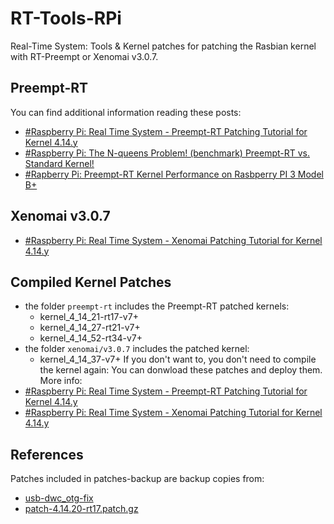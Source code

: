 # RT-Tools-RPi

Real-Time System: Tools & Kernel patches for patching the Rasbian kernel with RT-Preempt or Xenomai v3.0.7.

## Preempt-RT
You can find additional information reading these posts:
* [#Raspberry Pi: Real Time System - Preempt-RT Patching Tutorial for Kernel 4.14.y](https://lemariva.com/blog/2018/07/raspberry-pi-preempt-rt-patching-tutorial-for-kernel-4-14-y)
* [#Raspberry Pi: The N-queens Problem! (benchmark) Preempt-RT vs. Standard Kernel!](https://lemariva.com/blog/2018/04/raspberry-pi-the-n-queens-problem-performance-test)
* [#Rapberry Pi: Preempt-RT Kernel Performance on Rasbperry PI 3 Model B+](https://lemariva.com/blog/2018/04/rapberry-pi-preempt-rt-kernel-performance-on-rasbperry-pi-3-model-b)

## Xenomai v3.0.7
* [#Raspberry Pi: Real Time System - Xenomai Patching Tutorial for Kernel 4.14.y](https://lemariva.com/blog/2018/07/raspberry-pi-xenomai-patching-tutorial-for-kernel-4-14-y)

## Compiled Kernel Patches
* the folder `preempt-rt` includes the Preempt-RT patched kernels:
  * kernel_4_14_21-rt17-v7+	
  * kernel_4_14_27-rt21-v7+
  * kernel_4_14_52-rt34-v7+
* the folder `xenomai/v3.0.7` includes the patched kernel:
  * kernel_4_14_37-v7+
If you don't want to, you don't need to compile the kernel again: You can donwload these patches and deploy them. More info:
* [#Raspberry Pi: Real Time System - Preempt-RT Patching Tutorial for Kernel 4.14.y](https://lemariva.com/blog/2018/07/raspberry-pi-preempt-rt-patching-tutorial-for-kernel-4-14-y)
* [#Raspberry Pi: Real Time System - Xenomai Patching Tutorial for Kernel 4.14.y](https://lemariva.com/blog/2018/07/raspberry-pi-xenomai-patching-tutorial-for-kernel-4-14-y)

## References
Patches included in patches-backup are backup copies from:
* [usb-dwc_otg-fix](https://raw.githubusercontent.com/fedberry/kernel/master/usb-dwc_otg-fix-system-lockup-when-interrupts-are-threaded.patch)
* [patch-4.14.20-rt17.patch.gz](https://www.kernel.org/pub/linux/kernel/projects/rt/4.14/patch-4.14.20-rt17.patch.gz)
